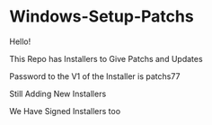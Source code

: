 # Windows-Setup-Patchs

Hello!

This Repo has Installers to Give Patchs and Updates

Password to the V1 of the Installer is patchs77

Still Adding New Installers

We Have Signed Installers too

